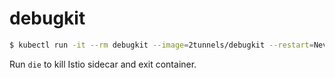 # debugkit

```sh
$ kubectl run -it --rm debugkit --image=2tunnels/debugkit --restart=Never
```

Run `die` to kill Istio sidecar and exit container.
